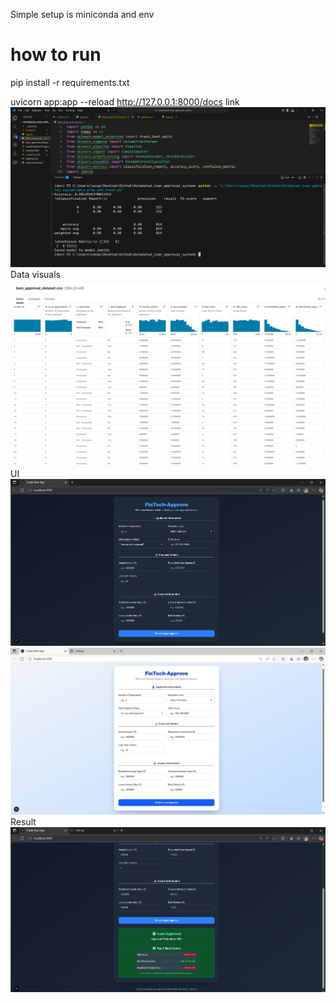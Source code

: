 Simple setup is miniconda and env
# how to run 
pip install -r requirements.txt

uvicorn app:app --reload
http://127.0.0.1:8000/docs
link 
![alt text](images/image.png)
Data visuals 
![alt text](images/image-1.png)
UI
![alt text](images/image-2.png)
![alt text](images/image-3.png)
Result
![alt text](images/image-4.png)